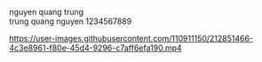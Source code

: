 nguyen quang trung  
trung quang nguyen
1234567889


https://user-images.githubusercontent.com/110911150/212851466-4c3e8961-f80e-45d4-9296-c7aff6efa190.mp4


